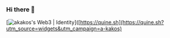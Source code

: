 ### Hi there 👋
[![akakos's Web3 | Identity](https://stats.quine.sh/a-kakos/github?theme=dark)]([https://quine.sh](https://quine.sh?utm_source=widgets&utm_campaign=a-kakos)
<!--
**a-kakos/a-kakos** is a ✨ _special_ ✨ repository because its `README.md` (this file) appears on your GitHub profile.

Here are some ideas to get you started:

- 🔭 I’m currently working on ...
- 🌱 I’m currently learning ...
- 👯 I’m looking to collaborate on ...
- 🤔 I’m looking for help with ...
- 💬 Ask me about ...
- 📫 How to reach me: ...
- 😄 Pronouns: ...
- ⚡ Fun fact: ...
-->
